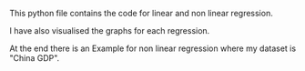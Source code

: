 This python file contains the code for linear and non linear regression.

I have also visualised the graphs for each regression.

At the end there is an Example for non linear regression where my dataset is "China GDP".
